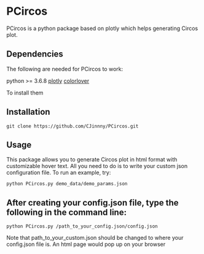 # PCircos
PCircos is a python package based on plotly which helps generating Circos plot.

## Dependencies

The following are needed for PCircos to work:


python >= 3.6.8
[plotly][1]
[colorlover][2]

To install them 


## Installation
```git clone https://github.com/CJinnny/PCircos.git```

## Usage
This package allows you to generate Circos plot in html format with customizable hover text. All you need to do is to write your custom json configuration file.
To run an example, try:

```python PCircos.py demo_data/demo_params.json```


## After creating your config.json file, type the following in the command line:

```python PCircos.py /path_to_your_config.json/config.json```

Note that path_to_your_custom.json should be changed to where your config.json file is.
An html page would pop up on your browser



[1]: [https://plot.ly/python/]
[2]: [https://github.com/jackparmer/colorlover]
